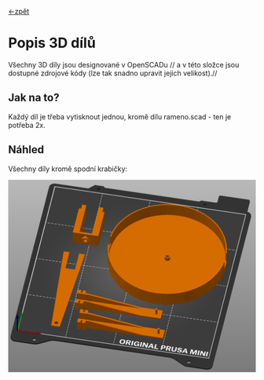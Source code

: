 [<-zpět](https://github.com/robodilna/gramofon#readme)
# Popis 3D dílů

Všechny 3D díly jsou designované v OpenSCADu // a v této složce jsou dostupné zdrojové kódy (lze tak snadno upravit jejich velikost).//

## Jak na to?

Každý díl je třeba vytisknout jednou, kromě dílu rameno.scad - ten je potřeba 2x.

## Náhled

Všechny díly kromě spodní krabičky:

![](gramofon-models-1.png)
